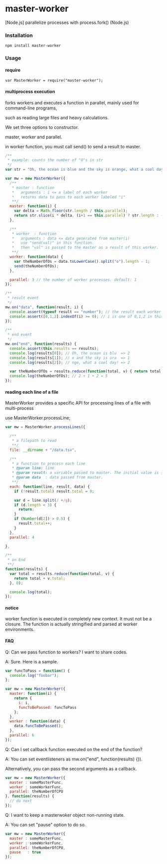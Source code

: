 master-worker
==========
[Node.js] parallelize processes with process.fork() (Node.js)

### Installation ###

    npm install master-worker

### Usage ###
#### require ####
    var MasterWorker = require("master-worker");

#### multiprocess execution ####
forks workers and executes a function in parallel, mainly used for command-line programs,

such as reading large files and heavy calculations.


We set three options to constructor.

master, worker and parallel.

in worker function, you must call send() to send a result to master.
```js
/**
 * example: counts the number of "O"s in str 
 */
var str = "Oh, the ocean is blue and the sky is orange, what a cool day!";

var mw = new MasterWorker({
  /**
   * master : function
   *   arguments : i <= a label of each worker
   *   returns data to pass to each worker labeled "i"
   **/
  master: function(i) {
    var delta = Math.floor(str.length / this.parallel);
    return str.slice(i * delta, (i+1 == this.parallel) ? str.length : (i+1)*delta);
  },

  /**
   * worker  : function
   *   arguments : data <= data generated from master(i)
   *   use "send(val)" in this function.
   *   then "val" is passed to the master as a result of this worker.
   **/
  worker: function(data) {
    var theNumberOfOs = data.toLowerCase().split("o").length - 1;
    send(theNumberOfOs);
  },

  parallel: 3 // the number of worker processes. default: 1
});

/**
 * result event
 */
mw.on("data", function(result, i) {
  console.assert(typeof result == "number"); // the result each worker returns
  console.assert([0,1,2].indexOf(i) >= 0); // i is one of 0,1,2 in this case
});

/**
 * end event
 */
mw.on("end", function(results) {
  console.assert(this.results == results);
  console.log(results[0]); // Oh, the ocean is blu  => 2
  console.log(results[1]); // e and the sky is ora  => 1
  console.log(results[2]); // nge, what a cool day! => 2

  var theNumberOfOs = results.reduce(function(total, v) { return total + v }, 0);
  console.log(theNumberOfOs); // 2 + 1 + 2 = 5
});
```

#### reading each line of a file ####
MasterWorker provides a specific API for processing lines of a file with multi-process

use MasterWorker.processLine;
```js
var mw = MasterWorker.processLines({

  /**
   * a filepath to read
   **/
  file: __dirname + "/data.tsv",

  /**
   * a function to process each line
   * @param line: line
   * @param result: a variable passed to master. The initial value is {}.
   * @param data  : data passed from master.
   **/
  each: function(line, result, data) {
    if (!result.total) result.total = 0;

    var d = line.split(/ +/g);
    if (d.length < 3) {
      return;
    }
    if (Number(d[2]) > 0.5) {
      result.total++;
    }
  },
  parallel: 4

}, 

/**
 * on End
 **/
function(results) {
  var total = results.reduce(function(total, v) {
    return total + v.total;
  }, 0);

  console.log(total);
});
```


#### notice ####
worker function is executed in completely new context.
It must not be a closure.
The function is actually stringified and parsed at worker environments.

#### FAQ ####

Q: Can we pass function to workers? I want to share codes.

A: Sure. Here is a sample.
```js
var funcToPass = function() {
  console.log("foobar");
};

var mw = new MasterWorker({
  master: function(i) {
    return {
      i: i,
      funcToBePassed: funcToPass
    };
  },
  worker : function(data) {
    data.funcToBePassed();
  },
  parallel: 6
});
```

Q: Can I set callback function executed on the end of the function?

A: You can set eventlisteners as mw.on("end", function(results) {}).

Alternatively, you can pass the second arguments as a callback.
```js
var mw = new MasterWorker({
  master : someMasterFunc,
  worker : someWorkerFunc,
  parallel: theNumberOfCPU
}, function(results) {
  // do next
});
```


Q: I want to keep a masterwoker object non-running state.

A: You can set "pause" option to do so.

```js
var mw = new MasterWorker({
  master : someMasterFunc,
  worker : someWorkerFunc,
  parallel: theNumberOfCPU,
  pause   : true
});
```
